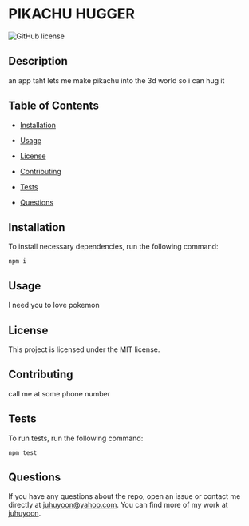 # PIKACHU HUGGER
![GitHub license](https://img.shields.io/badge/license-MIT-blue.svg)

## Description

an app taht lets me make pikachu into the 3d world so i can hug it

## Table of Contents 

* [Installation](#installation)

* [Usage](#usage)

* [License](#license)

* [Contributing](#contributing)

* [Tests](#tests)

* [Questions](#questions)

## Installation

To install necessary dependencies, run the following command:

```
npm i
```

## Usage

I need you to love pokemon

## License

This project is licensed under the MIT license.
  
## Contributing

call me at some phone number

## Tests

To run tests, run the following command:

```
npm test
```

## Questions

If you have any questions about the repo, open an issue or contact me directly at juhuyoon@yahoo.com. You can find more of my work at [juhuyoon](https://github.com/juhuyoon/).

